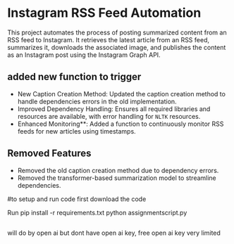 # Instagram RSS Feed Automation

This project automates the process of posting summarized content from an RSS feed to Instagram. It retrieves the latest article from an RSS feed, summarizes it, downloads the associated image, and publishes the content as an Instagram post using the Instagram Graph API.

## added new function to trigger
- New Caption Creation Method: Updated the caption creation method to handle dependencies errors in the old implementation.
- Improved Dependency Handling: Ensures all required libraries and resources are available, with error handling for `NLTK` resources.
- Enhanced Monitoring**: Added a function to continuously monitor RSS feeds for new articles using timestamps.


## Removed Features
- Removed the old caption creation method due to dependency errors.
- Removed the transformer-based summarization model to streamline dependencies.

#to setup and run code first download the code

Run pip install -r requirements.txt
python assignmentscript.py



## 

will do by open ai but dont have open ai key, free open ai key very limited 